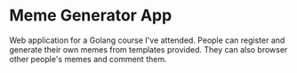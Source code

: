 # Meme Generator App
Web application for a Golang course I've attended.
People can register and generate their own memes from templates provided. They can also browser other people's memes and comment them.
